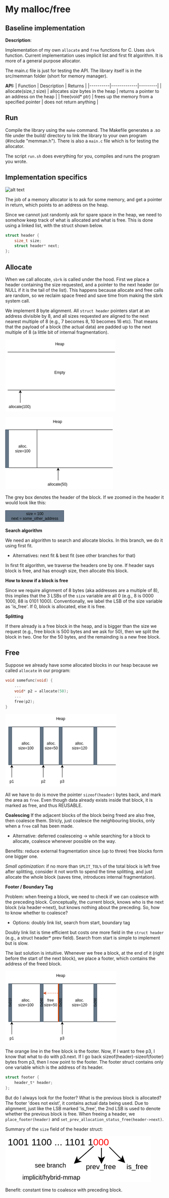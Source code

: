 # My malloc/free

## Baseline implementation

**Description**:

Implementation of my own `allocate` and `free` functions for C. Uses ``sbrk`` function. Current implementation uses implicit list and first fit algorithm. It is more of a general purpose allocator. 

The main.c file is just for testing the API. The library itself is in the src/memman folder (short for memory manager).

**API:**
| Function | Description | Returns |
|----------|-------------|---------|
| allocate(size_t size) | allocates <i>size</i> bytes in the heap | returns a pointer to an address on the heap |
| free(void* ptr) | frees up the memory from a specified pointer | does not return anything |

## Run

Compile the library using the `make` command. The Makefile generates a .so file under the build/ directory to link the library to your own program (#include "memman.h"). There is also a `main.c` file which is for testing the allocator.

The script `run.sh` does everything for you, compiles and runs the program you wrote.

## Implementation specifics

![alt text](https://courses.grainger.illinois.edu/cs225/sp2023/assets/notes/stack_heap_memory/memory_layout.png)

The job of a memory allocator is to ask for some memory, and get a pointer in return, which points to an address on the heap.

Since we cannot just randomly ask for spare space in the heap, we need to somehow keep track of what is allocated and what is free. This is done using a linked list, with the struct shown below.

```C
struct header {
    size_t size;
    struct header* next;
};
```

## Allocate

When we call allocate, `sbrk` is called under the hood. First we place a header containing the size requested, and a pointer to the next header (or NULL if it is the tail of the list). This happens because allocate and free calls are random, so we reclaim space freed and save time from making the sbrk system call.

We implement 8 byte alignment. All `struct header` pointers start at an address divisible by 8, and all sizes requested are aligned to the next nearest multiple of 8 (e.g., 7 becomes 8, 10 becomes 16 etc). That means that the payload of a block (the actual data) are padded up to the next multiple of 8 (a little bit of internal fragmentation).

![alt text](assets/mainempty.png)

![alt text](assets/main2.png)

The grey box denotes the header of the block. If we zoomed in the header it would look like this: 

![alt text](assets/header.jpg)

**Search algorithm**

We need an algorithm to search and allocate blocks. In this branch, we do it using first fit.
- Alternatives: next fit & best fit (see other branches for that)

In first fit algorithm, we traverse the headers one by one. If header says block is free, and has enough size, then allocate this block.

**How to know if a block is free**

Since we require alignment of 8 bytes (aka addresses are a multiple of 8), this implies that the 3 LSBs of the `size` variable are all 0 (e.g., 8 is 0000 1000, 88 is 0101 1000). Conventionally, we label the LSB of the size variable as 'is_free'. If 0, block is allocated, else it is free.

**Splitting**

If there already is a free block in the heap, and is bigger than the size we request (e.g., free block is 500 bytes and we ask for 50), then we split the block in two. One for the 50 bytes, and the remainding is a new free block.

## Free

Suppose we already have some allocated blocks in our heap because we called `allocate` in our program: 
```C
void somefunc(void) {
    ...
    void* p2 = allocate(50);
    ...
    free(p2);
}
```

![alt text](assets/mainfree.png)

All we have to do is move the pointer `sizeof(header)` bytes back, and mark the area as `free`. Even though data already exists inside that block, it is marked as free, and thus REUSABLE.

**Coalescing** 
If the adjacent blocks of the block being freed are also free, then coalesce them. Stricly, just coalesce the neighbouring blocks, only when a `free` call has been made.

- Alternative: deferred coalesceing -> while searching for a block to allocate, coalesce whenever possible on the way.

Benefits: reduce external fragmentation since (up to three) free blocks form one bigger one. 

*Small optimization*: if no more than `SPLIT_TOL%` of the total block is left free after splitting, consider it not worth to spend the time splitting, and just allocate the whole block (saves time, introduces internal fragmentation). 

**Footer / Boundary Tag**

Problem: when freeing a block, we need to check if we can coalesce with the preceding block. Conceptually, the current block, knows who is the next block (via header->next), but knows nothing about the preceding. So, how to know whether to coalesce? 
- Options: doubly link list, search from start, boundary tag

Doubly link list is time efficient but costs one more field in the `struct header` (e.g., a struct header* prev field). Search from start is simple to implement but is slow.

The last solution is intuitive. Whenever we free a block, at the end of it (right before the start of the next block), we place a footer, which contains the address of the freed block.

![alt text](assets/mainfooter.png)

The orange line in the free block is the footer. Now, If I want to free p3, I know that what to do with p3.next. If I go back sizeof(header)-sizeof(footer) bytes from p3, then I now point to the footer. The footer struct contains only one variable which is the address of its header.

```C
struct footer {
    header_t* header;
};
```

But do I always look for the footer? What is the previous block is allocated? The footer 'does not exist', it contains actual data being used. Due to alignment, just like the LSB marked 'is_free', the 2nd LSB is used to denote whether the previous block is free. When freeing a header, we `place_footer(header)` and `set_prev_allocation_status_free(header->next)`. 

Summary of the `size` field of the header struct:

![alt text](assets/lsb.png)

Benefit: constant time to coalesce with preceding block.